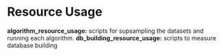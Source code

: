 # Resource Usage

**algorithm_resource_usage:** scripts for supsampling the datasets and running each algorithm.
**db_building_resource_usage:** scripts to measure database building
